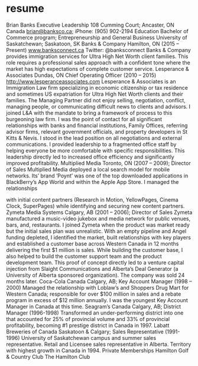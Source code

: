 # resume

 Brian Banks Executive Leadership
108 Cumming Court; Ancaster, ON Canada brian@banksco.ca; iPhone: (905) 902-2194
Education
Bachelor of Commerce program; Entrepreneurship and General Business University of Saskatchewan; Saskatoon, SK
Banks & Company
Hamilton, ON (2015 – Present)
www.banksconnect.ca
Twitter: @banksconnect
Banks & Company provides immigration services for Ultra High Net Worth client families. This role requires a professional sales approach with a confident tone where the market has high expectations of complete customer service.
Lesperance & Associates
Dundas, ON
Chief Operating Officer (2010 – 2015) http://www.lesperanceassociates.com
Lesperance & Associates is an Immigration Law firm specializing in economic citizenship or tax residence and sometimes US expatriation for Ultra High Net Worth clients and their families. The Managing Partner did not enjoy selling, negotiation, conflict, managing people, or communicating difficult news to clients and advisors. I joined L&A with the mandate to bring a framework of process to this burgeoning law firm. I was the point of contact for all significant relationships with banks and financial institutions, Family Offices, referring advisor firms, relevant government officials, and property developers in St Kitts & Nevis. I stood in the lead position on all negotiations and external communications. I provided leadership to a fragmented office staff by helping everyone be more comfortable with specific responsibilities. This leadership directly led to increased office efficiency and significantly improved profitability.
Multiplied Media
Toronto, ON (2007 – 2009); Director of Sales
Multiplied Media deployed a local search model for mobile networks. Its’ brand ‘Poynt’ was one of the top downloaded applications in BlackBerry’s App World and within the Apple App Store. I managed the relationships
   
 with initial content partners (Research in Motion, YellowPages, Cinema Clock, SuperPages) while identifying and securing new content partners.
Zymeta Media Systems
Calgary, AB (2001 – 2006); Director of Sales
Zymeta manufactured a music-video jukebox and media network for public venues, bars, and, restaurants. I joined Zymeta when the product was market ready but the initial sales plan was unrealistic. With an empty pipeline and Angel funding depleted, I identified the market, built relationships with key players and established a customer base across Western Canada in 12 months delivering the first $1 million is sales. While building the customer base, I also helped to build the customer support team and the product development team. This proof of concept directly led to a venture capital injection from Slaight Communications and Alberta’s Deal Generator (a University of Alberta sponsored organization). The company was sold 24 months later.
Coca-Cola Canada
Calgary, AB; Key Account Manager (1998 – 2000)
Managed the relationship with Loblaw’s and Shoppers Drug Mart for Western Canada; responsible for over $100 million in sales and a rebate program in excess of $12 million annually. I was the youngest Key Account Manager in Canada at this time.
Seagram’s Canada
Calgary, AB; District Manager (1996-1998)
Transformed an under-performing district into one that accounted for 25% of provincial volume and 33% of provincial profitability, becoming #1 prestige district in Canada in 1997.
Labatt Breweries of Canada
Saskatoon & Calgary; Sales Representative (1991-1996)
University of Saskatchewan campus and summer sales representative. Retail and Licensee sales representative in Alberta. Territory with highest growth in Canada in 1994.
Private Memberships
Hamilton Golf & Country Club The Hamilton Club
  
